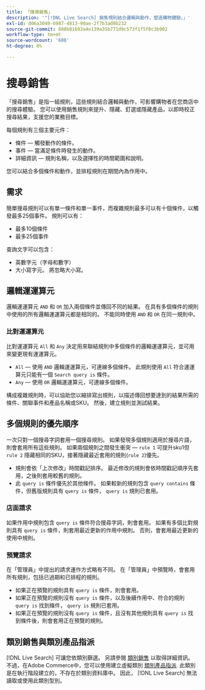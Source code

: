 ```yaml
---
title: 「搜尋銷售」
description: '"[!DNL Live Search] 銷售規則結合邏輯與動作，塑造購物體驗。」'
exl-id: d06a3040-6987-4813-90ae-2f7b3ad0b232
source-git-commit: 888b81683a4e139a35b771d9c573f1f5f0c3b902
workflow-type: tm+mt
source-wordcount: '608'
ht-degree: 0%

---
```


# 搜尋銷售

「搜尋銷售」是指一組規則，這些規則結合邏輯與動作，可影響購物者在您商店中的搜尋體驗。 您可以使用銷售規則來提升、隱藏、釘選或隱藏產品，以即時校正搜尋結果，支援您的業務目標。

每個規則有三個主要元件：

* 條件 — 觸發動作的條件。
* 事件 — 當滿足條件時發生的動作。
* 詳細資訊 — 規則名稱，以及選擇性的時間範圍和說明。

您可以結合多個條件和動作，並排程規則在期間內為作用中。

## 需求

簡單搜尋規則可以有單一條件和單一事件，而複雜規則最多可以有十個條件，以觸發最多25個事件。
規則可以有：

* 最多10個條件
* 最多25個事件

查詢文字可以包含：

* 英數字元（字母和數字）
* 大小寫字元。 將忽略大小寫。

## 邏輯運運算元

邏輯運運算元 `AND` 和 `OR` 加入兩個條件並傳回不同的結果。 在具有多個條件的規則中使用的所有邏輯運運算元都是相同的。 不能同時使用 `AND` 和 `OR` 在同一規則中。

### 比對運運算元

比對運運算元 `All` 和 `Any` 決定用來聯結規則中多個條件的邏輯運運算元，並可用來變更現有運運算元。

* `All`  — 使用 `AND` 邏輯運運算元，可連線多個條件。 此規則使用 `All` 符合運運算元只能有一個 `Search query is` 條件。
* `Any`  — 使用 `OR` 邏輯運運算元，可連線多個條件。

構成複雜規則時，可以協助您以縮排寫出規則，以描述傳回想要達到的結果所需的條件、關聯事件和產品名稱或SKU。 然後，建立規則並測試結果。

## 多個規則的優先順序

一次只對一個搜尋字詞套用一個搜尋規則。
如果發現多個規則適用於搜尋片語，則會套用所有這些規則。 如果兩個規則之間發生衝突 — `rule 1` 可提升sku1但 `rule 2` 隱藏相同的SKU，接著隱藏最近套用的規則(`rule 2`)優先。

* 規則會依「上次修改」時間戳記排序。 最近修改的規則會依時間戳記順序先套用，之後則套用較舊的規則。
* 此 `query is` 條件優先於其他條件。 如果較新的規則包含 `query contains` 條件，但舊版規則具有 `query is` 條件， `query is` 規則已套用。

### 店面請求

如果作用中規則包含 `query is` 條件符合搜尋字詞，則會套用。 如果有多個比對規則具有 `query is` 條件，則套用最近更新的作用中規則。
否則，會套用最近更新的使用中規則。

### 預覽請求

在「管理員」中提出的請求運作方式略有不同。 在「管理員」中預覽時，會套用所有規則，包括已過期和已排程的規則。

* 如果正在預覽的規則具有 `query is` 條件，則會套用。
* 如果正在預覽的規則沒有 `query is` 條件，以及後續作用中、符合的規則 `query is` 找到條件， `query is` 規則已套用。
* 如果正在預覽的規則沒有 `query is` 條件，且沒有其他規則具有 `query is` 找到條件後，則會套用正在預覽的規則。

## 類別銷售與類別產品指派

[!DNL Live Search] 可讓您依類別篩選。 另請參閱 [類別銷售](category-merch.md) 以取得詳細資訊。
不過，在Adobe Commerce中，您可以使用建立虛擬類別 [類別產品指派](https://experienceleague.adobe.com/docs/commerce-admin/catalog/categories/products-in-category/categories-product-assignments.html). 此類別是在執行階段建立的，不存在於類別資料庫中。 因此， [!DNL Live Search] 無法讀取或使用此類別型別。
